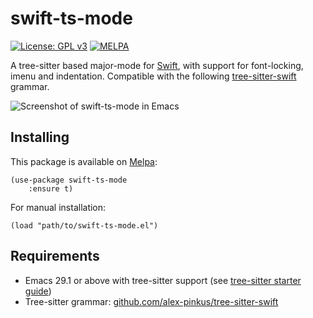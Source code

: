 # swift-ts-mode

[![License: GPL v3](https://img.shields.io/badge/License-GPLv3-blue.svg)](https://www.gnu.org/licenses/gpl-3.0)
[![MELPA](https://melpa.org/packages/swift-ts-mode-badge.svg)](https://melpa.org/#/swift-ts-mode)

A tree-sitter based major-mode for [Swift](https://swift.org), with support for font-locking, imenu and indentation. 
Compatible with the following [tree-sitter-swift](https://github.com/alex-pinkus/tree-sitter-swift) grammar.

![Screenshot of swift-ts-mode in Emacs](https://github.com/rechsteiner/swift-ts-mode/assets/1238984/9cadacb8-3708-4d69-9035-5ae967689219)

## Installing

This package is available on [Melpa](https://melpa.org/#/swift-ts-mode):

```
(use-package swift-ts-mode
    :ensure t)
```

For manual installation:

```
(load "path/to/swift-ts-mode.el")
```

## Requirements

- Emacs 29.1 or above with tree-sitter support (see [tree-sitter starter guide](https://git.savannah.gnu.org/cgit/emacs.git/tree/admin/notes/tree-sitter/starter-guide?h=emacs-29))
- Tree-sitter grammar: [github.com/alex-pinkus/tree-sitter-swift](https://github.com/alex-pinkus/tree-sitter-swift)
